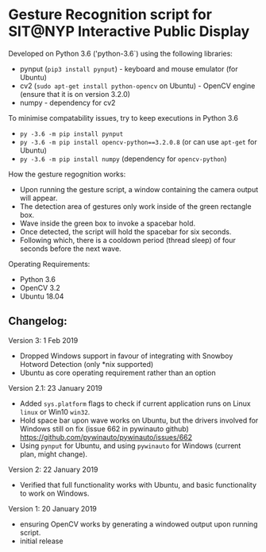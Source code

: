 # Gesture Recognition script for SIT@NYP Interactive Public Display
Developed on Python 3.6 ('python-3.6`) using the following libraries:
  - pynput (`pip3 install pynput`) - keyboard and mouse emulator (for Ubuntu)
  - cv2 (`sudo apt-get install python-opencv` on Ubuntu) - OpenCV engine (ensure that it is on version 3.2.0)
  - numpy - dependency for cv2
  
To minimise compatability issues, try to keep executions in Python 3.6 
- `py -3.6 -m pip install pynput`
- `py -3.6 -m pip install opencv-python==3.2.0.8` (or can use `apt-get` for Ubuntu)
- `py -3.6 -m pip install numpy` (dependency for `opencv-python`)

How the gesture regognition works:
- Upon running the gesture script, a window containing the camera output will appear.
- The detection area of gestures only work inside of the green rectangle box.
- Wave inside the green box to invoke a spacebar hold.
- Once detected, the script will hold the spacebar for six seconds.
- Following which, there is a cooldown period (thread sleep) of four seconds before the next wave.

Operating Requirements:
- Python 3.6
- OpenCV 3.2
- Ubuntu 18.04

## Changelog:
Version 3: 1 Feb 2019
- Dropped Windows support in favour of integrating with Snowboy Hotword Detection (only \*nix supported)
- Ubuntu as core operating requirement rather than an option

Version 2.1: 23 January 2019
- Added `sys.platform` flags to check if current application runs on Linux `linux` or Win10 `win32`.
- Hold space bar upon wave works on Ubuntu, but the drivers involved for Windows still on fix (issue 662 in pywinauto github) https://github.com/pywinauto/pywinauto/issues/662
- Using `pynput` for Ubuntu, and using `pywinauto` for Windows (current plan, might change).

Version 2: 22 January 2019
- Verified that full functionality works with Ubuntu, and basic functionality to work on Windows.

Version 1: 20 January 2019
- ensuring OpenCV works by generating a windowed output upon running script.
- initial release

